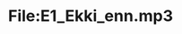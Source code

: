 ---
title: File:E1_Ekki_enn.mp3
recording of: Ekki enn.
reading speed: slow
speaker: E
license: CC0
---